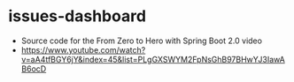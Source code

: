 # issues-dashboard
* Source code for the From Zero to Hero with Spring Boot 2.0 video
* https://www.youtube.com/watch?v=aA4tfBGY6jY&index=45&list=PLgGXSWYM2FpNsGhB97BHwYJ3IawAB6ocD
